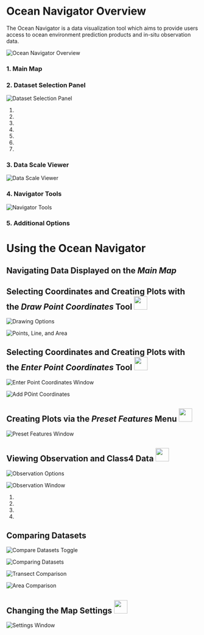 # Ocean Navigator Overview

The Ocean Navigator is a data visualization tool which aims to provide users access to ocean environment prediction products and in-situ observation data.

![Ocean Navigator Overview](screenshots/overview.png "Ocean Navigator Overview")

### 1. Main Map

### 2. Dataset Selection Panel

![Dataset Selection Panel](screenshots/dataset_selector.png "Dataset Selection Panel")

1.
2.
3.
4.
5.
6.
7.

### 3. Data Scale Viewer

![Data Scale Viewer](screenshots/scale_viewer.png "Data Scale Viewer")

### 4. Navigator Tools
![Navigator Tools](screenshots/map_buttons.png "Navigator Tools")

### 5. Additional Options

# Using the Ocean Navigator

## Navigating Data Displayed on the _Main Map_

## Selecting Coordinates and Creating Plots with the _Draw Point Coordinates_ Tool <img src="screenshots/draw_point_button.png" width=35 height=35 />

![Drawing Options](screenshots/drawing_tools.png "Drawing Options")

![Points, Line, and Area](screenshots/point_line_area.png "Points, Line, and Area")

## Selecting Coordinates and Creating Plots with the _Enter Point Coordinates_ Tool <img src="screenshots/enter_coords_button.png" width=35 height=35 />

![Enter Point Coordinates Window](screenshots/enter_coords_window.png "Enter Point Coordinates Window") 

![Add POint Coordinates](screenshots/add_coords.png "Add Point Coordinates")

## Creating Plots via the _Preset Features_ Menu <img src="screenshots/preset_features_button.png" width=35 height=35 />

![Preset Features Window](screenshots/preset_features_window.png "Preset Features Window") 

## Viewing Observation and Class4 Data <img src="screenshots/obs_button.png" width=35 height=35 />

![Observation Options](screenshots/obs_tools.png "Observation Options")

![Observation Window](screenshots/obs_window.png "Observation Window")

1.
2.
3.
4.

## Comparing Datasets
![Compare Datasets Toggle](screenshots/compare_toggle.png "Compare Datasets Toggle")

![Comparing Datasets](screenshots/compare_map.png "Comparing Datasets")

![Transect Comparison](screenshots/compare_line.png "Transect Comparison")

![Area Comparison](screenshots/compare_area.png "Area Comparison")

## Changing the Map Settings <img src="screenshots/settings_button.png" width=35 height=35 />

![Settings Window](screenshots/settings_window.png "Settings Window")

